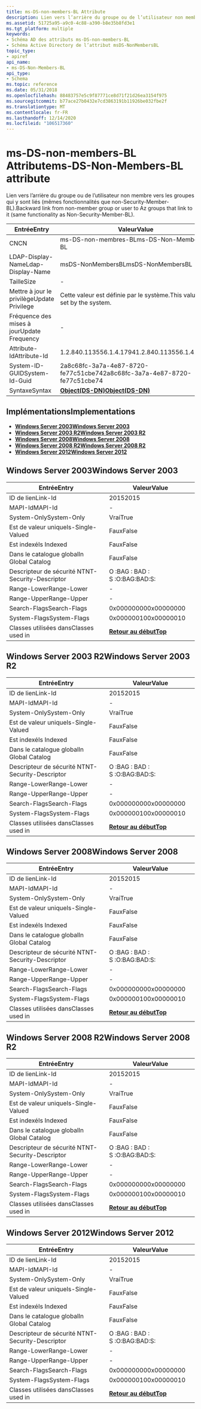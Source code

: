 ```yaml
---
title: ms-DS-non-members-BL Attribute
description: Lien vers l’arrière du groupe ou de l’utilisateur non membre vers les groupes qui y sont liés (mêmes fonctionnalités que non-Security-Member-BL).
ms.assetid: 51725a95-a9c0-4c88-a390-b8e35b8fd3e1
ms.tgt_platform: multiple
keywords:
- Schéma AD des attributs ms-DS-non-members-BL
- Schéma Active Directory de l’attribut msDS-NonMembersBL
topic_type:
- apiref
api_name:
- ms-DS-Non-Members-BL
api_type:
- Schema
ms.topic: reference
ms.date: 05/31/2018
ms.openlocfilehash: 88483757e5c9f87771ce8d71f21d26ea3154f975
ms.sourcegitcommit: b77ace27b0432e7cd3863191b11926be032fbe2f
ms.translationtype: MT
ms.contentlocale: fr-FR
ms.lasthandoff: 12/14/2020
ms.locfileid: "106517360"
---
```

# <a name="ms-ds-non-members-bl-attribute"></a><span data-ttu-id="49ea7-105">ms-DS-non-members-BL Attribute</span><span class="sxs-lookup"><span data-stu-id="49ea7-105">ms-DS-Non-Members-BL attribute</span></span>

<span data-ttu-id="49ea7-106">Lien vers l’arrière du groupe ou de l’utilisateur non membre vers les groupes qui y sont liés (mêmes fonctionnalités que non-Security-Member-BL).</span><span class="sxs-lookup"><span data-stu-id="49ea7-106">Backward link from non-member group or user to Az groups that link to it (same functionality as Non-Security-Member-BL).</span></span>



| <span data-ttu-id="49ea7-107">Entrée</span><span class="sxs-lookup"><span data-stu-id="49ea7-107">Entry</span></span> | <span data-ttu-id="49ea7-108">Valeur</span><span class="sxs-lookup"><span data-stu-id="49ea7-108">Value</span></span> |
|-------------------|-----------------------------------------|
| <span data-ttu-id="49ea7-109">CN</span><span class="sxs-lookup"><span data-stu-id="49ea7-109">CN</span></span>                | <span data-ttu-id="49ea7-110">ms-DS-non-membres-BL</span><span class="sxs-lookup"><span data-stu-id="49ea7-110">ms-DS-Non-Members-BL</span></span>                    |
| <span data-ttu-id="49ea7-111">LDAP-Display-Name</span><span class="sxs-lookup"><span data-stu-id="49ea7-111">Ldap-Display-Name</span></span> | <span data-ttu-id="49ea7-112">msDS-NonMembersBL</span><span class="sxs-lookup"><span data-stu-id="49ea7-112">msDS-NonMembersBL</span></span>                       |
| <span data-ttu-id="49ea7-113">Taille</span><span class="sxs-lookup"><span data-stu-id="49ea7-113">Size</span></span>              | \-                                      |
| <span data-ttu-id="49ea7-114">Mettre à jour le privilège</span><span class="sxs-lookup"><span data-stu-id="49ea7-114">Update Privilege</span></span>  | <span data-ttu-id="49ea7-115">Cette valeur est définie par le système.</span><span class="sxs-lookup"><span data-stu-id="49ea7-115">This value is set by the system.</span></span>        |
| <span data-ttu-id="49ea7-116">Fréquence des mises à jour</span><span class="sxs-lookup"><span data-stu-id="49ea7-116">Update Frequency</span></span>  | \-                                      |
| <span data-ttu-id="49ea7-117">Attribute-Id</span><span class="sxs-lookup"><span data-stu-id="49ea7-117">Attribute-Id</span></span>      | <span data-ttu-id="49ea7-118">1.2.840.113556.1.4.1794</span><span class="sxs-lookup"><span data-stu-id="49ea7-118">1.2.840.113556.1.4.1794</span></span>                 |
| <span data-ttu-id="49ea7-119">System-ID-GUID</span><span class="sxs-lookup"><span data-stu-id="49ea7-119">System-Id-Guid</span></span>    | <span data-ttu-id="49ea7-120">2a8c68fc-3a7a-4e87-8720-fe77c51cbe74</span><span class="sxs-lookup"><span data-stu-id="49ea7-120">2a8c68fc-3a7a-4e87-8720-fe77c51cbe74</span></span>    |
| <span data-ttu-id="49ea7-121">Syntaxe</span><span class="sxs-lookup"><span data-stu-id="49ea7-121">Syntax</span></span>            | [<span data-ttu-id="49ea7-122">**Object(DS-DN)**</span><span class="sxs-lookup"><span data-stu-id="49ea7-122">**Object(DS-DN)**</span></span>](s-object-ds-dn.md) |



## <a name="implementations"></a><span data-ttu-id="49ea7-123">Implémentations</span><span class="sxs-lookup"><span data-stu-id="49ea7-123">Implementations</span></span>

-   [<span data-ttu-id="49ea7-124">**Windows Server 2003**</span><span class="sxs-lookup"><span data-stu-id="49ea7-124">**Windows Server 2003**</span></span>](#windows-server-2003)
-   [<span data-ttu-id="49ea7-125">**Windows Server 2003 R2**</span><span class="sxs-lookup"><span data-stu-id="49ea7-125">**Windows Server 2003 R2**</span></span>](#windows-server-2003-r2)
-   [<span data-ttu-id="49ea7-126">**Windows Server 2008**</span><span class="sxs-lookup"><span data-stu-id="49ea7-126">**Windows Server 2008**</span></span>](#windows-server-2008)
-   [<span data-ttu-id="49ea7-127">**Windows Server 2008 R2**</span><span class="sxs-lookup"><span data-stu-id="49ea7-127">**Windows Server 2008 R2**</span></span>](#windows-server-2008-r2)
-   [<span data-ttu-id="49ea7-128">**Windows Server 2012**</span><span class="sxs-lookup"><span data-stu-id="49ea7-128">**Windows Server 2012**</span></span>](#windows-server-2012)

## <a name="windows-server-2003"></a><span data-ttu-id="49ea7-129">Windows Server 2003</span><span class="sxs-lookup"><span data-stu-id="49ea7-129">Windows Server 2003</span></span>



| <span data-ttu-id="49ea7-130">Entrée</span><span class="sxs-lookup"><span data-stu-id="49ea7-130">Entry</span></span> | <span data-ttu-id="49ea7-131">Valeur</span><span class="sxs-lookup"><span data-stu-id="49ea7-131">Value</span></span> |
|------------------------|---------------------------------|
| <span data-ttu-id="49ea7-132">ID de lien</span><span class="sxs-lookup"><span data-stu-id="49ea7-132">Link-Id</span></span>                | <span data-ttu-id="49ea7-133">2015</span><span class="sxs-lookup"><span data-stu-id="49ea7-133">2015</span></span>                            |
| <span data-ttu-id="49ea7-134">MAPI-Id</span><span class="sxs-lookup"><span data-stu-id="49ea7-134">MAPI-Id</span></span>                | \-                              |
| <span data-ttu-id="49ea7-135">System-Only</span><span class="sxs-lookup"><span data-stu-id="49ea7-135">System-Only</span></span>            | <span data-ttu-id="49ea7-136">Vrai</span><span class="sxs-lookup"><span data-stu-id="49ea7-136">True</span></span>                            |
| <span data-ttu-id="49ea7-137">Est de valeur unique</span><span class="sxs-lookup"><span data-stu-id="49ea7-137">Is-Single-Valued</span></span>       | <span data-ttu-id="49ea7-138">Faux</span><span class="sxs-lookup"><span data-stu-id="49ea7-138">False</span></span>                           |
| <span data-ttu-id="49ea7-139">Est indexé</span><span class="sxs-lookup"><span data-stu-id="49ea7-139">Is Indexed</span></span>             | <span data-ttu-id="49ea7-140">Faux</span><span class="sxs-lookup"><span data-stu-id="49ea7-140">False</span></span>                           |
| <span data-ttu-id="49ea7-141">Dans le catalogue global</span><span class="sxs-lookup"><span data-stu-id="49ea7-141">In Global Catalog</span></span>      | <span data-ttu-id="49ea7-142">Faux</span><span class="sxs-lookup"><span data-stu-id="49ea7-142">False</span></span>                           |
| <span data-ttu-id="49ea7-143">Descripteur de sécurité NT</span><span class="sxs-lookup"><span data-stu-id="49ea7-143">NT-Security-Descriptor</span></span> | <span data-ttu-id="49ea7-144">O :BAG : BAD : S :</span><span class="sxs-lookup"><span data-stu-id="49ea7-144">O:BAG:BAD:S:</span></span>                    |
| <span data-ttu-id="49ea7-145">Range-Lower</span><span class="sxs-lookup"><span data-stu-id="49ea7-145">Range-Lower</span></span>            | \-                              |
| <span data-ttu-id="49ea7-146">Range-Upper</span><span class="sxs-lookup"><span data-stu-id="49ea7-146">Range-Upper</span></span>            | \-                              |
| <span data-ttu-id="49ea7-147">Search-Flags</span><span class="sxs-lookup"><span data-stu-id="49ea7-147">Search-Flags</span></span>           | <span data-ttu-id="49ea7-148">0x00000000</span><span class="sxs-lookup"><span data-stu-id="49ea7-148">0x00000000</span></span>                      |
| <span data-ttu-id="49ea7-149">System-Flags</span><span class="sxs-lookup"><span data-stu-id="49ea7-149">System-Flags</span></span>           | <span data-ttu-id="49ea7-150">0x00000010</span><span class="sxs-lookup"><span data-stu-id="49ea7-150">0x00000010</span></span>                      |
| <span data-ttu-id="49ea7-151">Classes utilisées dans</span><span class="sxs-lookup"><span data-stu-id="49ea7-151">Classes used in</span></span>        | [<span data-ttu-id="49ea7-152">**Retour au début**</span><span class="sxs-lookup"><span data-stu-id="49ea7-152">**Top**</span></span>](c-top.md)<br/> |



## <a name="windows-server-2003-r2"></a><span data-ttu-id="49ea7-153">Windows Server 2003 R2</span><span class="sxs-lookup"><span data-stu-id="49ea7-153">Windows Server 2003 R2</span></span>



| <span data-ttu-id="49ea7-154">Entrée</span><span class="sxs-lookup"><span data-stu-id="49ea7-154">Entry</span></span> | <span data-ttu-id="49ea7-155">Valeur</span><span class="sxs-lookup"><span data-stu-id="49ea7-155">Value</span></span> |
|------------------------|---------------------------------|
| <span data-ttu-id="49ea7-156">ID de lien</span><span class="sxs-lookup"><span data-stu-id="49ea7-156">Link-Id</span></span>                | <span data-ttu-id="49ea7-157">2015</span><span class="sxs-lookup"><span data-stu-id="49ea7-157">2015</span></span>                            |
| <span data-ttu-id="49ea7-158">MAPI-Id</span><span class="sxs-lookup"><span data-stu-id="49ea7-158">MAPI-Id</span></span>                | \-                              |
| <span data-ttu-id="49ea7-159">System-Only</span><span class="sxs-lookup"><span data-stu-id="49ea7-159">System-Only</span></span>            | <span data-ttu-id="49ea7-160">Vrai</span><span class="sxs-lookup"><span data-stu-id="49ea7-160">True</span></span>                            |
| <span data-ttu-id="49ea7-161">Est de valeur unique</span><span class="sxs-lookup"><span data-stu-id="49ea7-161">Is-Single-Valued</span></span>       | <span data-ttu-id="49ea7-162">Faux</span><span class="sxs-lookup"><span data-stu-id="49ea7-162">False</span></span>                           |
| <span data-ttu-id="49ea7-163">Est indexé</span><span class="sxs-lookup"><span data-stu-id="49ea7-163">Is Indexed</span></span>             | <span data-ttu-id="49ea7-164">Faux</span><span class="sxs-lookup"><span data-stu-id="49ea7-164">False</span></span>                           |
| <span data-ttu-id="49ea7-165">Dans le catalogue global</span><span class="sxs-lookup"><span data-stu-id="49ea7-165">In Global Catalog</span></span>      | <span data-ttu-id="49ea7-166">Faux</span><span class="sxs-lookup"><span data-stu-id="49ea7-166">False</span></span>                           |
| <span data-ttu-id="49ea7-167">Descripteur de sécurité NT</span><span class="sxs-lookup"><span data-stu-id="49ea7-167">NT-Security-Descriptor</span></span> | <span data-ttu-id="49ea7-168">O :BAG : BAD : S :</span><span class="sxs-lookup"><span data-stu-id="49ea7-168">O:BAG:BAD:S:</span></span>                    |
| <span data-ttu-id="49ea7-169">Range-Lower</span><span class="sxs-lookup"><span data-stu-id="49ea7-169">Range-Lower</span></span>            | \-                              |
| <span data-ttu-id="49ea7-170">Range-Upper</span><span class="sxs-lookup"><span data-stu-id="49ea7-170">Range-Upper</span></span>            | \-                              |
| <span data-ttu-id="49ea7-171">Search-Flags</span><span class="sxs-lookup"><span data-stu-id="49ea7-171">Search-Flags</span></span>           | <span data-ttu-id="49ea7-172">0x00000000</span><span class="sxs-lookup"><span data-stu-id="49ea7-172">0x00000000</span></span>                      |
| <span data-ttu-id="49ea7-173">System-Flags</span><span class="sxs-lookup"><span data-stu-id="49ea7-173">System-Flags</span></span>           | <span data-ttu-id="49ea7-174">0x00000010</span><span class="sxs-lookup"><span data-stu-id="49ea7-174">0x00000010</span></span>                      |
| <span data-ttu-id="49ea7-175">Classes utilisées dans</span><span class="sxs-lookup"><span data-stu-id="49ea7-175">Classes used in</span></span>        | [<span data-ttu-id="49ea7-176">**Retour au début**</span><span class="sxs-lookup"><span data-stu-id="49ea7-176">**Top**</span></span>](c-top.md)<br/> |



## <a name="windows-server-2008"></a><span data-ttu-id="49ea7-177">Windows Server 2008</span><span class="sxs-lookup"><span data-stu-id="49ea7-177">Windows Server 2008</span></span>



| <span data-ttu-id="49ea7-178">Entrée</span><span class="sxs-lookup"><span data-stu-id="49ea7-178">Entry</span></span> | <span data-ttu-id="49ea7-179">Valeur</span><span class="sxs-lookup"><span data-stu-id="49ea7-179">Value</span></span> |
|------------------------|---------------------------------|
| <span data-ttu-id="49ea7-180">ID de lien</span><span class="sxs-lookup"><span data-stu-id="49ea7-180">Link-Id</span></span>                | <span data-ttu-id="49ea7-181">2015</span><span class="sxs-lookup"><span data-stu-id="49ea7-181">2015</span></span>                            |
| <span data-ttu-id="49ea7-182">MAPI-Id</span><span class="sxs-lookup"><span data-stu-id="49ea7-182">MAPI-Id</span></span>                | \-                              |
| <span data-ttu-id="49ea7-183">System-Only</span><span class="sxs-lookup"><span data-stu-id="49ea7-183">System-Only</span></span>            | <span data-ttu-id="49ea7-184">Vrai</span><span class="sxs-lookup"><span data-stu-id="49ea7-184">True</span></span>                            |
| <span data-ttu-id="49ea7-185">Est de valeur unique</span><span class="sxs-lookup"><span data-stu-id="49ea7-185">Is-Single-Valued</span></span>       | <span data-ttu-id="49ea7-186">Faux</span><span class="sxs-lookup"><span data-stu-id="49ea7-186">False</span></span>                           |
| <span data-ttu-id="49ea7-187">Est indexé</span><span class="sxs-lookup"><span data-stu-id="49ea7-187">Is Indexed</span></span>             | <span data-ttu-id="49ea7-188">Faux</span><span class="sxs-lookup"><span data-stu-id="49ea7-188">False</span></span>                           |
| <span data-ttu-id="49ea7-189">Dans le catalogue global</span><span class="sxs-lookup"><span data-stu-id="49ea7-189">In Global Catalog</span></span>      | <span data-ttu-id="49ea7-190">Faux</span><span class="sxs-lookup"><span data-stu-id="49ea7-190">False</span></span>                           |
| <span data-ttu-id="49ea7-191">Descripteur de sécurité NT</span><span class="sxs-lookup"><span data-stu-id="49ea7-191">NT-Security-Descriptor</span></span> | <span data-ttu-id="49ea7-192">O :BAG : BAD : S :</span><span class="sxs-lookup"><span data-stu-id="49ea7-192">O:BAG:BAD:S:</span></span>                    |
| <span data-ttu-id="49ea7-193">Range-Lower</span><span class="sxs-lookup"><span data-stu-id="49ea7-193">Range-Lower</span></span>            | \-                              |
| <span data-ttu-id="49ea7-194">Range-Upper</span><span class="sxs-lookup"><span data-stu-id="49ea7-194">Range-Upper</span></span>            | \-                              |
| <span data-ttu-id="49ea7-195">Search-Flags</span><span class="sxs-lookup"><span data-stu-id="49ea7-195">Search-Flags</span></span>           | <span data-ttu-id="49ea7-196">0x00000000</span><span class="sxs-lookup"><span data-stu-id="49ea7-196">0x00000000</span></span>                      |
| <span data-ttu-id="49ea7-197">System-Flags</span><span class="sxs-lookup"><span data-stu-id="49ea7-197">System-Flags</span></span>           | <span data-ttu-id="49ea7-198">0x00000010</span><span class="sxs-lookup"><span data-stu-id="49ea7-198">0x00000010</span></span>                      |
| <span data-ttu-id="49ea7-199">Classes utilisées dans</span><span class="sxs-lookup"><span data-stu-id="49ea7-199">Classes used in</span></span>        | [<span data-ttu-id="49ea7-200">**Retour au début**</span><span class="sxs-lookup"><span data-stu-id="49ea7-200">**Top**</span></span>](c-top.md)<br/> |



## <a name="windows-server-2008-r2"></a><span data-ttu-id="49ea7-201">Windows Server 2008 R2</span><span class="sxs-lookup"><span data-stu-id="49ea7-201">Windows Server 2008 R2</span></span>



| <span data-ttu-id="49ea7-202">Entrée</span><span class="sxs-lookup"><span data-stu-id="49ea7-202">Entry</span></span> | <span data-ttu-id="49ea7-203">Valeur</span><span class="sxs-lookup"><span data-stu-id="49ea7-203">Value</span></span> |
|------------------------|---------------------------------|
| <span data-ttu-id="49ea7-204">ID de lien</span><span class="sxs-lookup"><span data-stu-id="49ea7-204">Link-Id</span></span>                | <span data-ttu-id="49ea7-205">2015</span><span class="sxs-lookup"><span data-stu-id="49ea7-205">2015</span></span>                            |
| <span data-ttu-id="49ea7-206">MAPI-Id</span><span class="sxs-lookup"><span data-stu-id="49ea7-206">MAPI-Id</span></span>                | \-                              |
| <span data-ttu-id="49ea7-207">System-Only</span><span class="sxs-lookup"><span data-stu-id="49ea7-207">System-Only</span></span>            | <span data-ttu-id="49ea7-208">Vrai</span><span class="sxs-lookup"><span data-stu-id="49ea7-208">True</span></span>                            |
| <span data-ttu-id="49ea7-209">Est de valeur unique</span><span class="sxs-lookup"><span data-stu-id="49ea7-209">Is-Single-Valued</span></span>       | <span data-ttu-id="49ea7-210">Faux</span><span class="sxs-lookup"><span data-stu-id="49ea7-210">False</span></span>                           |
| <span data-ttu-id="49ea7-211">Est indexé</span><span class="sxs-lookup"><span data-stu-id="49ea7-211">Is Indexed</span></span>             | <span data-ttu-id="49ea7-212">Faux</span><span class="sxs-lookup"><span data-stu-id="49ea7-212">False</span></span>                           |
| <span data-ttu-id="49ea7-213">Dans le catalogue global</span><span class="sxs-lookup"><span data-stu-id="49ea7-213">In Global Catalog</span></span>      | <span data-ttu-id="49ea7-214">Faux</span><span class="sxs-lookup"><span data-stu-id="49ea7-214">False</span></span>                           |
| <span data-ttu-id="49ea7-215">Descripteur de sécurité NT</span><span class="sxs-lookup"><span data-stu-id="49ea7-215">NT-Security-Descriptor</span></span> | <span data-ttu-id="49ea7-216">O :BAG : BAD : S :</span><span class="sxs-lookup"><span data-stu-id="49ea7-216">O:BAG:BAD:S:</span></span>                    |
| <span data-ttu-id="49ea7-217">Range-Lower</span><span class="sxs-lookup"><span data-stu-id="49ea7-217">Range-Lower</span></span>            | \-                              |
| <span data-ttu-id="49ea7-218">Range-Upper</span><span class="sxs-lookup"><span data-stu-id="49ea7-218">Range-Upper</span></span>            | \-                              |
| <span data-ttu-id="49ea7-219">Search-Flags</span><span class="sxs-lookup"><span data-stu-id="49ea7-219">Search-Flags</span></span>           | <span data-ttu-id="49ea7-220">0x00000000</span><span class="sxs-lookup"><span data-stu-id="49ea7-220">0x00000000</span></span>                      |
| <span data-ttu-id="49ea7-221">System-Flags</span><span class="sxs-lookup"><span data-stu-id="49ea7-221">System-Flags</span></span>           | <span data-ttu-id="49ea7-222">0x00000010</span><span class="sxs-lookup"><span data-stu-id="49ea7-222">0x00000010</span></span>                      |
| <span data-ttu-id="49ea7-223">Classes utilisées dans</span><span class="sxs-lookup"><span data-stu-id="49ea7-223">Classes used in</span></span>        | [<span data-ttu-id="49ea7-224">**Retour au début**</span><span class="sxs-lookup"><span data-stu-id="49ea7-224">**Top**</span></span>](c-top.md)<br/> |



## <a name="windows-server-2012"></a><span data-ttu-id="49ea7-225">Windows Server 2012</span><span class="sxs-lookup"><span data-stu-id="49ea7-225">Windows Server 2012</span></span>



| <span data-ttu-id="49ea7-226">Entrée</span><span class="sxs-lookup"><span data-stu-id="49ea7-226">Entry</span></span> | <span data-ttu-id="49ea7-227">Valeur</span><span class="sxs-lookup"><span data-stu-id="49ea7-227">Value</span></span> |
|------------------------|---------------------------------|
| <span data-ttu-id="49ea7-228">ID de lien</span><span class="sxs-lookup"><span data-stu-id="49ea7-228">Link-Id</span></span>                | <span data-ttu-id="49ea7-229">2015</span><span class="sxs-lookup"><span data-stu-id="49ea7-229">2015</span></span>                            |
| <span data-ttu-id="49ea7-230">MAPI-Id</span><span class="sxs-lookup"><span data-stu-id="49ea7-230">MAPI-Id</span></span>                | \-                              |
| <span data-ttu-id="49ea7-231">System-Only</span><span class="sxs-lookup"><span data-stu-id="49ea7-231">System-Only</span></span>            | <span data-ttu-id="49ea7-232">Vrai</span><span class="sxs-lookup"><span data-stu-id="49ea7-232">True</span></span>                            |
| <span data-ttu-id="49ea7-233">Est de valeur unique</span><span class="sxs-lookup"><span data-stu-id="49ea7-233">Is-Single-Valued</span></span>       | <span data-ttu-id="49ea7-234">Faux</span><span class="sxs-lookup"><span data-stu-id="49ea7-234">False</span></span>                           |
| <span data-ttu-id="49ea7-235">Est indexé</span><span class="sxs-lookup"><span data-stu-id="49ea7-235">Is Indexed</span></span>             | <span data-ttu-id="49ea7-236">Faux</span><span class="sxs-lookup"><span data-stu-id="49ea7-236">False</span></span>                           |
| <span data-ttu-id="49ea7-237">Dans le catalogue global</span><span class="sxs-lookup"><span data-stu-id="49ea7-237">In Global Catalog</span></span>      | <span data-ttu-id="49ea7-238">Faux</span><span class="sxs-lookup"><span data-stu-id="49ea7-238">False</span></span>                           |
| <span data-ttu-id="49ea7-239">Descripteur de sécurité NT</span><span class="sxs-lookup"><span data-stu-id="49ea7-239">NT-Security-Descriptor</span></span> | <span data-ttu-id="49ea7-240">O :BAG : BAD : S :</span><span class="sxs-lookup"><span data-stu-id="49ea7-240">O:BAG:BAD:S:</span></span>                    |
| <span data-ttu-id="49ea7-241">Range-Lower</span><span class="sxs-lookup"><span data-stu-id="49ea7-241">Range-Lower</span></span>            | \-                              |
| <span data-ttu-id="49ea7-242">Range-Upper</span><span class="sxs-lookup"><span data-stu-id="49ea7-242">Range-Upper</span></span>            | \-                              |
| <span data-ttu-id="49ea7-243">Search-Flags</span><span class="sxs-lookup"><span data-stu-id="49ea7-243">Search-Flags</span></span>           | <span data-ttu-id="49ea7-244">0x00000000</span><span class="sxs-lookup"><span data-stu-id="49ea7-244">0x00000000</span></span>                      |
| <span data-ttu-id="49ea7-245">System-Flags</span><span class="sxs-lookup"><span data-stu-id="49ea7-245">System-Flags</span></span>           | <span data-ttu-id="49ea7-246">0x00000010</span><span class="sxs-lookup"><span data-stu-id="49ea7-246">0x00000010</span></span>                      |
| <span data-ttu-id="49ea7-247">Classes utilisées dans</span><span class="sxs-lookup"><span data-stu-id="49ea7-247">Classes used in</span></span>        | [<span data-ttu-id="49ea7-248">**Retour au début**</span><span class="sxs-lookup"><span data-stu-id="49ea7-248">**Top**</span></span>](c-top.md)<br/> |



 

 





